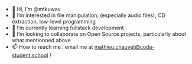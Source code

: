 - 👋 Hi, I’m @mtkuwav
- 👀 I’m interested in file manipulation, (especially audio files), CD extraction, low-level programming 
- 🌱 I’m currently learning fullstack development
- 💞️ I’m looking to collaborate on Open Source projects, particularly about what mentionned above
- 📫 How to reach me : email me at mathieu.chauvet@coda-student.school !
<!--- - ⚡ Fun fact: --->

<!---
mtkuwav/mtkuwav is a ✨ special ✨ repository because its `README.md` (this file) appears on your GitHub profile.
You can click the Preview link to take a look at your changes.
--->
